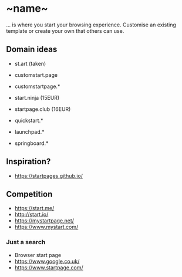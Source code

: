 # ~name~

... is where you start your browsing experience. Customise an existing template or create your own that others can use.

## Domain ideas

- st.art (taken)

- customstart.page
- customstartpage.*
- start.ninja (15EUR)
- startpage.club (16EUR)
- quickstart.*
- launchpad.*
- springboard.*

## Inspiration?

- https://startpages.github.io/

## Competition

- https://start.me/
- http://start.io/
- https://mystartpage.net/
- https://www.mystart.com/

### Just a search

- Browser start page
- https://www.google.co.uk/
- https://www.startpage.com/
